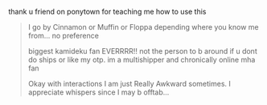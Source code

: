 thank u friend on ponytown for teaching me how to use this

> I go by Cinnamon or Muffin or Floppa depending where you know me from... no preference
> 
> biggest kamideku fan EVERRRR!! not the person to b around if u dont do ships or like my otp. im a multishipper and chronically online mha fan
> 
> Okay with interactions I am just Really Awkward sometimes. I appreciate whispers since I may b offtab...

<!--
**kamideku/kamideku** is a ✨ _special_ ✨ repository because its `README.md` (this file) appears on your GitHub profile.

Here are some ideas to get you started:

- 🔭 I’m currently working on ...
- 🌱 I’m currently learning ...
- 👯 I’m looking to collaborate on ...
- 🤔 I’m looking for help with ...
- 💬 Ask me about ...
- 📫 How to reach me: ...
- 😄 Pronouns: ...
- ⚡ Fun fact: ...
-->
